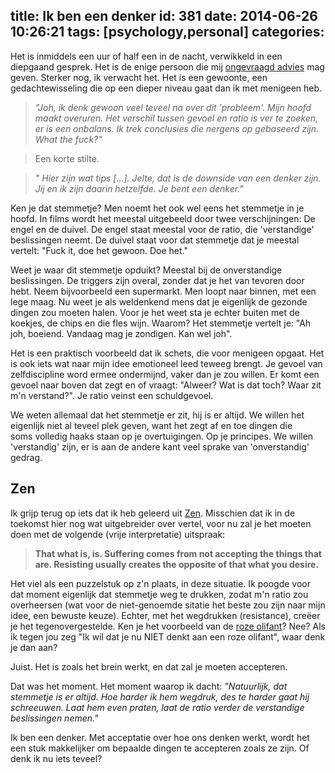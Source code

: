 title: Ik ben een denker
id: 381
date: 2014-06-26 10:26:21
tags: [psychology,personal]
categories:
---
Het is inmiddels een uur of half een in de nacht, verwikkeld in een diepgaand gesprek. Het is de enige persoon die mij [ongevraagd advies](http://jeltelagendijk.nl/2014/06/advies-hou-je-mond/ "Advies, wanneer wel en wanneer hou je je mond…") mag geven. Sterker nog, ik verwacht het. Het is een gewoonte, een gedachtewisseling die op een dieper niveau gaat dan ik met menigeen heb.
> _"Joh, ik denk gewoon veel teveel na over dit 'probleem'. Mijn hoofd maakt overuren. Het verschil tussen gevoel en ratio is ver te zoeken, er is een onbalans. Ik trek conclusies die nergens op gebaseerd zijn. What the fuck?"_

> Een korte stilte.

> _" Hier zijn wat tips [...]. Jelte, dat is de downside van een denker zijn. Jij en ik zijn daarin hetzelfde. Je bent een denker."_

<!--more-->

Ken je dat stemmetje? Men noemt het ook wel eens het stemmetje in je hoofd. In films wordt het meestal uitgebeeld door twee verschijningen: De engel en de duivel. De engel staat meestal voor de ratio, die 'verstandige' beslissingen neemt. De duivel staat voor dat stemmetje dat je meestal vertelt: "Fuck it, doe het gewoon. Doe het."

Weet je waar dit stemmetje opduikt? Meestal bij de onverstandige beslissingen. De triggers zijn overal, zonder dat je het van tevoren door hebt. Neem bijvoorbeeld een supermarkt. Men loopt naar binnen, met een lege maag. Nu weet je als weldenkend mens dat je eigenlijk de gezonde dingen zou moeten halen. Voor je het weet sta je echter buiten met de koekjes, de chips en die fles wijn. Waarom? Het stemmetje vertelt je: "Ah joh, boeiend. Vandaag mag je zondigen. Kan wel joh".

Het is een praktisch voorbeeld dat ik schets, die voor menigeen opgaat. Het is ook iets wat naar mijn idee emotioneel leed teweeg brengt. Je gevoel van zelfdiscipline word ermee ondermijnd, vaker dan je zou willen. Er komt een gevoel naar boven dat zegt en of vraagt: "Alweer? Wat is dat toch? Waar zit m'n verstand?". Je ratio veinst een schuldgevoel.

We weten allemaal dat het stemmetje er zit, hij is er altijd. We willen het eigenlijk niet al teveel plek geven, want het zegt af en toe dingen die soms volledig haaks staan op je overtuigingen. Op je principes. We willen 'verstandig' zijn, er is aan de andere kant veel sprake van 'onverstandig' gedrag.

## Zen

Ik grijp terug op iets dat ik heb geleerd uit [Zen](http://buddhism.about.com/od/chanandzenbuddhism/a/zen101.htm "Zen in Buddhism"). Misschien dat ik in de toekomst hier nog wat uitgebreider over vertel, voor nu zal je het moeten doen met de volgende (vrije interpretatie) uitspraak:

> **That what is, is. Suffering comes from not accepting the things that are. Resisting usually creates the opposite of that what you desire.**

Het viel als een puzzelstuk op z'n plaats, in deze situatie. Ik poogde voor dat moment eigenlijk dat stemmetje weg te drukken, zodat m'n ratio zou overheersen (wat voor de niet-genoemde sitatie het beste zou zijn naar mijn idee, een bewuste keuze). Echter, met het wegdrukken (resistance), creëer je het tegenovergestelde. Ken je het voorbeeld van de [roze olifant](http://www.watoday.com.au/federal-politics/a-fascination-with-fire-is-elementary-20090309-8t91.html "The Pink Elephant")? Nee? Als ik tegen jou zeg "Ik wil dat je nu NIET denkt aan een roze olifant", waar denk je dan aan?

Juist. Het is zoals het brein werkt, en dat zal je moeten accepteren.

Dat was het moment. Het moment waarop ik dacht: _"Natuurlijk, dat stemmetje is er altijd. Hoe harder ik hem wegdruk, des te harder gaat hij schreeuwen. Laat hem even praten, laat de ratio verder de verstandige beslissingen nemen."_

Ik ben een denker. Met acceptatie over hoe ons denken werkt, wordt het een stuk makkelijker om bepaalde dingen te accepteren zoals ze zijn. Of denk ik nu iets teveel?